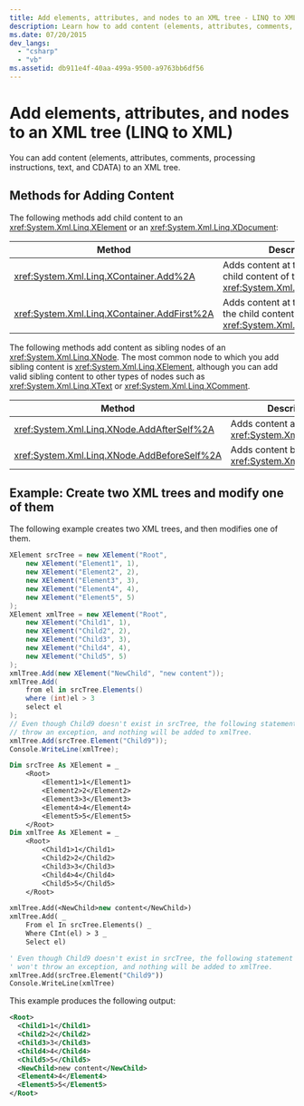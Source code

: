 ```yaml
---
title: Add elements, attributes, and nodes to an XML tree - LINQ to XML
description: Learn how to add content (elements, attributes, comments, processing instructions, text, and CDATA) to an XML tree.
ms.date: 07/20/2015
dev_langs:
  - "csharp"
  - "vb"
ms.assetid: db911e4f-40aa-499a-9500-a9763bb6df56
---
```


# Add elements, attributes, and nodes to an XML tree (LINQ to XML)

You can add content (elements, attributes, comments, processing instructions, text, and CDATA) to an XML tree.

## Methods for Adding Content

The following methods add child content to an <xref:System.Xml.Linq.XElement> or an <xref:System.Xml.Linq.XDocument>:

|Method|Description|
|------------|-----------------|
|<xref:System.Xml.Linq.XContainer.Add%2A>|Adds content at the end of the child content of the <xref:System.Xml.Linq.XContainer>.|
|<xref:System.Xml.Linq.XContainer.AddFirst%2A>|Adds content at the beginning of the child content of the <xref:System.Xml.Linq.XContainer>.|

The following methods add content as sibling nodes of an <xref:System.Xml.Linq.XNode>. The most common node to which you add sibling content is <xref:System.Xml.Linq.XElement>, although you can add valid sibling content to other types of nodes such as <xref:System.Xml.Linq.XText> or <xref:System.Xml.Linq.XComment>.

|Method|Description|
|------------|-----------------|
|<xref:System.Xml.Linq.XNode.AddAfterSelf%2A>|Adds content after the <xref:System.Xml.Linq.XNode>.|
|<xref:System.Xml.Linq.XNode.AddBeforeSelf%2A>|Adds content before the <xref:System.Xml.Linq.XNode>.|

## Example: Create two XML trees and modify one of them

The following example creates two XML trees, and then modifies one of them.

```csharp
XElement srcTree = new XElement("Root",
    new XElement("Element1", 1),
    new XElement("Element2", 2),
    new XElement("Element3", 3),
    new XElement("Element4", 4),
    new XElement("Element5", 5)
);
XElement xmlTree = new XElement("Root",
    new XElement("Child1", 1),
    new XElement("Child2", 2),
    new XElement("Child3", 3),
    new XElement("Child4", 4),
    new XElement("Child5", 5)
);
xmlTree.Add(new XElement("NewChild", "new content"));
xmlTree.Add(
    from el in srcTree.Elements()
    where (int)el > 3
    select el
);
// Even though Child9 doesn't exist in srcTree, the following statement won't
// throw an exception, and nothing will be added to xmlTree.
xmlTree.Add(srcTree.Element("Child9"));
Console.WriteLine(xmlTree);
```

```vb
Dim srcTree As XElement = _
    <Root>
        <Element1>1</Element1>
        <Element2>2</Element2>
        <Element3>3</Element3>
        <Element4>4</Element4>
        <Element5>5</Element5>
    </Root>
Dim xmlTree As XElement = _
    <Root>
        <Child1>1</Child1>
        <Child2>2</Child2>
        <Child3>3</Child3>
        <Child4>4</Child4>
        <Child5>5</Child5>
    </Root>

xmlTree.Add(<NewChild>new content</NewChild>)
xmlTree.Add( _
    From el In srcTree.Elements() _
    Where CInt(el) > 3 _
    Select el)

' Even though Child9 doesn't exist in srcTree, the following statement
' won't throw an exception, and nothing will be added to xmlTree.
xmlTree.Add(srcTree.Element("Child9"))
Console.WriteLine(xmlTree)
```

This example produces the following output:

```xml
<Root>
  <Child1>1</Child1>
  <Child2>2</Child2>
  <Child3>3</Child3>
  <Child4>4</Child4>
  <Child5>5</Child5>
  <NewChild>new content</NewChild>
  <Element4>4</Element4>
  <Element5>5</Element5>
</Root>
```
